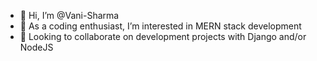 - 👋 Hi, I’m @Vani-Sharma
- 👀 As a coding enthusiast, I’m interested in MERN stack development
- 💞️ Looking to collaborate on development projects with Django and/or NodeJS

<!---
Vani-Sharma/Vani-Sharma is a ✨ special ✨ repository because its `README.md` (this file) appears on your GitHub profile.
You can click the Preview link to take a look at your changes.
--->
